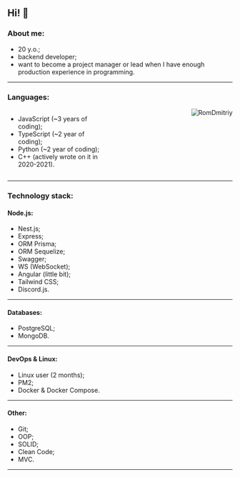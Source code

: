 Hi! 👋
---
### About me:
- 20 y.o.;
- backend developer;
- want to become a project manager or lead when I have enough production experience in programming.
---
### Languages:
<div style='display: flex; flex-direction: row; justify-content: space-between'>
<ul style='width: 40%'>
<li>JavaScript (~3 years of coding);</li>
<li>TypeScript (~2 year of coding);</li>
<li>Python (~2 year of coding);</li>
<li>C++ (actively wrote on it in 2020-2021).</li>
</ul>
<img src="https://github-readme-stats.vercel.app/api/top-langs?username=RomDmitriy&show_icons=true&locale=en&layout=compact&theme=dracula" alt="RomDmitriy" />
</div>

---
### Technology stack:
#### Node.js:
- Nest.js;
- Express;
- ORM Prisma;
- ORM Sequelize;
- Swagger;
- WS (WebSocket);
- Angular (little bit);
- Tailwind CSS;
- Discord.js.
---
#### Databases:
- PostgreSQL;
- MongoDB.
---
#### DevOps & Linux:
- Linux user (2 months);
- PM2;
- Docker & Docker Compose.
---
#### Other:
- Git;
- OOP;
- SOLID;
- Clean Code;
- MVC.
---
